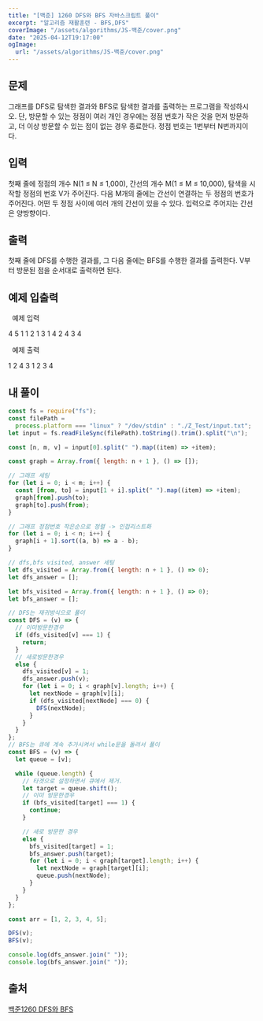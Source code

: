 ```yaml
---
title: "[백준] 1260 DFS와 BFS 자바스크립트 풀이"
excerpt: "알고리즘 재활훈련 - BFS,DFS"
coverImage: "/assets/algorithms/JS-백준/cover.png"
date: "2025-04-12T19:17:00"
ogImage:
  url: "/assets/algorithms/JS-백준/cover.png"
---
```


## 문제

그래프를 DFS로 탐색한 결과와 BFS로 탐색한 결과를 출력하는 프로그램을 작성하시오. 단, 방문할 수 있는 정점이 여러 개인 경우에는 정점 번호가 작은 것을 먼저 방문하고, 더 이상 방문할 수 있는 점이 없는 경우 종료한다. 정점 번호는 1번부터 N번까지이다.

## 입력

첫째 줄에 정점의 개수 N(1 ≤ N ≤ 1,000), 간선의 개수 M(1 ≤ M ≤ 10,000), 탐색을 시작할 정점의 번호 V가 주어진다. 다음 M개의 줄에는 간선이 연결하는 두 정점의 번호가 주어진다. 어떤 두 정점 사이에 여러 개의 간선이 있을 수 있다. 입력으로 주어지는 간선은 양방향이다.

## 출력

첫째 줄에 DFS를 수행한 결과를, 그 다음 줄에는 BFS를 수행한 결과를 출력한다. V부터 방문된 점을 순서대로 출력하면 된다.

## 예제 입출력

&nbsp;
예제 입력

4 5 1
1 2
1 3
1 4
2 4
3 4

&nbsp;
예제 출력

1 2 4 3
1 2 3 4

## 내 풀이

```javascript
const fs = require("fs");
const filePath =
  process.platform === "linux" ? "/dev/stdin" : "./Z_Test/input.txt";
let input = fs.readFileSync(filePath).toString().trim().split("\n");

const [n, m, v] = input[0].split(" ").map((item) => +item);

const graph = Array.from({ length: n + 1 }, () => []);

// 그래프 세팅
for (let i = 0; i < m; i++) {
  const [from, to] = input[1 + i].split(" ").map((item) => +item);
  graph[from].push(to);
  graph[to].push(from);
}

// 그래프 정점번호 작은순으로 정렬 -> 인접리스트화
for (let i = 0; i < n; i++) {
  graph[i + 1].sort((a, b) => a - b);
}

// dfs,bfs visited, answer 세팅
let dfs_visited = Array.from({ length: n + 1 }, () => 0);
let dfs_answer = [];

let bfs_visited = Array.from({ length: n + 1 }, () => 0);
let bfs_answer = [];

// DFS는 재귀방식으로 풀이
const DFS = (v) => {
  // 이미방문한경우
  if (dfs_visited[v] === 1) {
    return;
  }
  // 새로방문한경우
  else {
    dfs_visited[v] = 1;
    dfs_answer.push(v);
    for (let i = 0; i < graph[v].length; i++) {
      let nextNode = graph[v][i];
      if (dfs_visited[nextNode] === 0) {
        DFS(nextNode);
      }
    }
  }
};
// BFS는 큐에 계속 추가시켜서 while문을 돌려서 풀이
const BFS = (v) => {
  let queue = [v];

  while (queue.length) {
    // 타겟으로 설정하면서 큐에서 제거.
    let target = queue.shift();
    // 이미 방문한경우
    if (bfs_visited[target] === 1) {
      continue;
    }

    // 새로 방문한 경우
    else {
      bfs_visited[target] = 1;
      bfs_answer.push(target);
      for (let i = 0; i < graph[target].length; i++) {
        let nextNode = graph[target][i];
        queue.push(nextNode);
      }
    }
  }
};

const arr = [1, 2, 3, 4, 5];

DFS(v);
BFS(v);

console.log(dfs_answer.join(" "));
console.log(bfs_answer.join(" "));
```

## 출처

[백준1260 DFS와 BFS](https://www.acmicpc.net/problem/1260)
